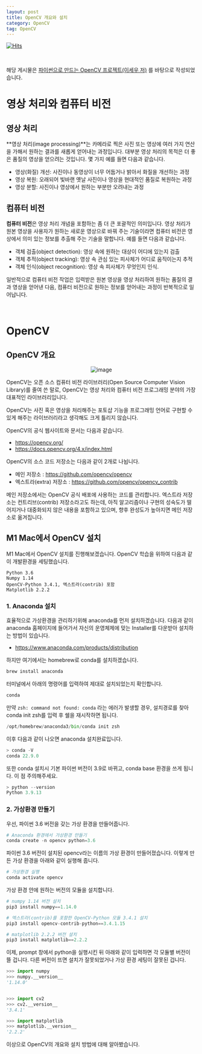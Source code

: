 ```yaml
---
layout: post
title: OpenCV 개요와 설치
category: OpenCV
tag: OpenCV
---
```


[![Hits](https://hits.sh/museonghwang.github.io.svg?view=today-total&style=for-the-badge&label=Visitors&color=007ec6)](https://hits.sh/museonghwang.github.io/)

<br>

해당 게시물은 [파이썬으로 만드는 OpenCV 프로젝트(이세우 저)](https://github.com/dltpdn/insightbook.opencv_project_python/blob/master/README.md) 를 바탕으로 작성되었습니다.





# 영상 처리와 컴퓨터 비전



## 영상 처리

**영상 처리(image processing)**는 카메라로 찍은 사진 또는 영상에 여러 가지 연산을 가해서 원하는 결과를 새롭게 얻어내는 과정입니다. 대부분 영상 처리의 목적은 더 좋은 품질의 영상을 얻으려는 것입니다. 몇 가지 예를 들면 다음과 같습니다.
* 영상(화질) 개선: 사진이나 동영상이 너무 어둡거나 밝아서 화질을 개선하는 과정
* 영상 복원: 오래되어 빛바랜 옛날 사진이나 영상을 현대적인 품질로 복원하는 과정
* 영상 분할: 사진이나 영상에서 원하는 부분만 오려내는 과정



## 컴퓨터 비전

**컴퓨터 비전**은 영상 처리 개념을 포함하는 좀 더 큰 포괄적인 의미입니다. 영상 처리가 원본 영상을 사용자가 원하는 새로운 영상으로 바꿔 주는 기술이라면 컴퓨터 비전은 영상에서 의미 있는 정보를 추출해 주는 기술을 말합니다. 예를 들면 다음과 같습니다.
* 객체 검출(object detection): 영상 속에 원하는 대상이 어디에 있는지 검출
* 객체 추적(object tracking): 영상 속 관심 있는 피사체가 어디로 움직이는지 추적
* 객체 인식(object recognition): 영상 속 피사체가 무엇인지 인식.

일반적으로 컴퓨터 비전 작업은 입력받은 원본 영상을 영상 처리하여 원하는 품질의 결과 영상을 얻어낸 다음, 컴퓨터 비전으로 원하는 정보를 얻어내는 과정이 반복적으로 일어납니다.

<br>





# OpenCV



## OpenCV 개요

<p align="center">
<img alt="image" src="https://user-images.githubusercontent.com/77891754/201581818-ada0f452-417e-42ea-9226-20a77b420c39.png">
</p>

OpenCV는 오픈 소스 컴퓨터 비전 라이브러리(Open Source Computer Vision Library)를 줄여 쓴 말로, OpenCV는 영상 처리와 컴퓨터 비전 프로그래밍 분야의 가장 대표적인 라이브러리입니다.

OpenCV는 사진 혹은 영상을 처리해주는 포토샵 기능을 프로그래밍 언어로 구현할 수 있게 해주는 라이브러리라고 생각해도 크게 틀리지 않습니다.

OpenCV의 공식 웹사이트와 문서는 다음과 같습니다.
* https://opencv.org/
* https://docs.opencv.org/4.x/index.html

OpenCV의 소스 코드 저장소는 다음과 같이 2개로 나뉩니다.
* 메인 저장소 : https://github.com/opencv/opencv
* 엑스트라(extra) 저장소 : https://github.com/opencv/opencv_contrib

메인 저장소에서는 OpenCV 공식 배포에 사용하는 코드를 관리합니다. 엑스트라 저장소는 컨트리브(contrib) 저장소라고도 하는데, 아직 알고리즘이나 구현의 성숙도가 떨어지거나 대중화되지 않은 내용을 포함하고 있으며, 향후 완성도가 높아지면 메인 저장소로 옮겨집니다.



## M1 Mac에서 OpenCV 설치

M1 Mac에서 OpenCV 설치를 진행해보겠습니다. OpenCV 학습을 위하여 다음과 같이 개발환경을 세팅했습니다.

```
Python 3.6
Numpy 1.14
OpenCV-Python 3.4.1, 엑스트라(contrib) 포함
Matplotlib 2.2.2
```



### 1. Anaconda 설치

효율적으로 가상환경을 관리하기위해 anaconda를 먼저 설치하겠습니다. 다음과 같이 anaconda 홈페이지에 들어가서 자신의 운영체제에 맞는 Installer를 다운받아 설치하는 방법이 있습니다.
* https://www.anaconda.com/products/distribution

하지만 여기에서는 homebrew로 conda를 설치하겠습니다.
```py
brew install anaconda
```

터미널에서 아래의 명령어를 입력하여 제대로 설치되었는지 확인합니다.
```py
conda
```

만약 `zsh: command not found: conda` 라는 에러가 발생할 경우, 설치경로를 찾아 conda init zsh를 입력 후 쉘을 재시작하면 됩니다.
```py
/opt/homebrew/anaconda3/bin/conda init zsh
```

이후 다음과 같이 나오면 anaconda 설치완료입니다.
```py
> conda -V
conda 22.9.0
```

또한 conda 설치시 기본 파이썬 버전이 3.9로 바뀌고, conda base 환경을 쓰게 됩니다. 이 점 주의해주세요.
```py
> python --version
Python 3.9.13
```



### 2. 가상환경 만들기

우선, 파이썬 3.6 버전을 갖는 가상 환경을 만들어줍니다.
```py
# Anaconda 환경에서 가상환경 만들기
conda create -n opencv python=3.6
```

파이썬 3.6 버전이 설치된 opencv라는 이름의 가상 환경이 만들어졌습니다. 이렇게 만든 가상 환경을 아래와 같이 실행해 줍니다.
```py
# 가상환경 실행
conda activate opencv
```

가상 환경 안에 원하는 버전의 모듈을 설치합니다.
```py
# numpy 1.14 버전 설치
pip3 install numpy==1.14.0

# 엑스트라(contrib)를 포함한 OpenCV-Python 모듈 3.4.1 설치
pip3 install opencv-contrib-python==3.4.1.15

# matplotlib 2.2.2 버전 설치
pip3 install matplotlib==2.2.2
```

이제, prompt 창에서 python을 실행시킨 뒤 아래와 같이 입력하면 각 모듈별 버전이 뜰 겁니다. 다른 버전이 뜨면 설치가 잘못되었거나 가상 환경 세팅이 잘못된 겁니다.
```py
>>> import numpy
>>> numpy.__version__
'1.14.0'


>>> import cv2
>>> cv2.__version__
'3.4.1'

>>> import matplotlib
>>> matplotlib.__version__
'2.2.2'
```

이상으로 OpenCV의 개요와 설치 방법에 대해 알아봤습니다.




